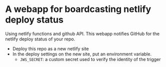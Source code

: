 # A webapp for boardcasting netlify deploy status

Using netlify functions and github API.
This webapp notifies GitHub for the netlify deploy status of your repo.

- Deploy this repo as a new netlify site
- In the deploy settings on the new site, put an environment variable.
    - `JWS_SECRET`: a custom secret used to verify the identity of the trigger
